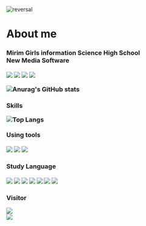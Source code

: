 ![reversal](https://capsule-render.vercel.app/api?height=200&type=waving&reversal=true&color=gradient&text=Hello%20Haeun!)

<!-- ![Anurag's github stats](https://github-readme-stats.vercel.app/api?username=mirimSunwoo)
![Top Langs](https://github-readme-stats.vercel.app/api/top-langs/?username=mirimSunwoo&langs_count=8&layout=compact&theme=white)
 -->

<div align="left">
<!--<img src="https://capsule-render.vercel.app/api?type=waving&color=BDBDC8&height=150&section=header" />-->

# About me

<h3><b> Mirim Girls information Science High School <br> New Media Software </b> <br><br>
<a href="https://www.instagram.com/06hae_un"><img src="https://img.shields.io/badge/Instagram-E4405F?style=flat-square&logo=Instagram&logoColor=white"/></a>
<a href="https://velog.io/@1109_haeun"><img src="https://img.shields.io/badge/Velog-20C997?style=flat-square&logo=Velog&logoColor=white"/></a>
<a href="https://blog.naver.com/okhagrace06"><img src="https://img.shields.io/badge/Naver-03C75A?style=flat-square&logo=Naver&logoColor=white"/></a>
<a href="https://github.com/haeunNoh06"><img src="https://hits.seeyoufarm.com/api/count/incr/badge.svg?url=https%3A%2F%2Fgithub.com%2Firis-haeunNoh06&count_bg=%23000000&title_bg=%23000000&icon=github.svg&icon_color=%23E7E7E7&title=github&edge_flat=false"/></a>


![Anurag's GitHub stats](https://github-readme-stats.vercel.app/api?username=haeunNoh06&hide=contribs,prs&show_icons=true&theme=graywhite)

<tr>
<h3> Skills
      
![Top Langs](https://github-readme-stats.vercel.app/api/top-langs/?username=haeunNoh06) <br><br>
      <b> Using tools </b> 
<br><br>
<img src="https://img.shields.io/badge/Eclipse IDE-2C2255?style=flat-square&logo=Eclipse IDE&logoColor=white"/> <img src="https://img.shields.io/badge/Visual Studio Code-007ACC?style=flat-square&logo=Visual Studio Code&logoColor=white"/> <img src="https://img.shields.io/badge/Visual Studio-5C2D91?style=flat-square&logo=Visual Studio&logoColor=white"/> 

<tr>
<h3> Study Language
<br><br>
<img src="https://img.shields.io/badge/C-A8B9CC?style=flat-square&logo=C&logoColor=white"/> <img src="https://img.shields.io/badge/java-FF7800?style=flat-square&logo=openJDK&logoColor=white"/> <img src="https://img.shields.io/badge/JavaScript-F7DF1E?style=flat-square&logo=JavaScript&logoColor=white"/> <img src="https://img.shields.io/badge/HTML5-E34F26?style=flat-square&logo=HTML5&logoColor=white"/> <img src="https://img.shields.io/badge/CSS3-1572B6?style=flat-square&logo=CSS3&logoColor=white"/> <img src="https://img.shields.io/badge/Python-3776AB?style=flat-square&logo=Python&logoColor=white"/> <img src="https://img.shields.io/badge/Unreal Engine-0E1128?style=flat-square&logo=Unreal Engine&logoColor=white"/>

<!--<img src="https://capsule-render.vercel.app/api?type=waving&color=BDBDC8&height=150&section=footer" />-->
</div>

<!--
**haeunNoh06/haeunNoh06** is a ✨ _special_ ✨ repository because its `README.md` (this file) appears on your GitHub profile.

Here are some ideas to get you started:

- 🔭 I’m currently working on ...
- 🌱 I’m currently learning ...
- 👯 I’m looking to collaborate on ...
- 🤔 I’m looking for help with ...
- 💬 Ask me about ...
- 📫 How to reach me: ...
- 😄 Pronouns: ...
- ⚡ Fun fact: ...
-->

<h3 align ="left"><b>Visitor</b>
    </br>
      <p align = "left">
       <a href="https://hits.seeyoufarm.com"><img src="https://hits.seeyoufarm.com/api/count/incr/badge.svg?url=https%3A%2F%2Fgithub.com%2FhaeunNoh06&count_bg=%23EFDFB3&title_bg=%230815A6&icon=devrant.svg&icon_color=%23E7E7E7&title=hits&edge_flat=false"/></a>
    </br>
<img src="https://capsule-render.vercel.app/api?type=waving&color=BDBDC8&height=150&section=footer" />
